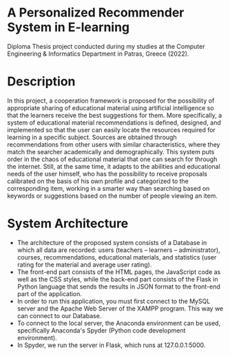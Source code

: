 # A Personalized Recommender System in E-learning
Diploma Thesis project conducted during my studies at the Computer Engineering & Informatics Department in Patras, Greece (2022).

# Description
In this project, a cooperation framework is proposed for the possibility of appropriate sharing of educational material using artificial intelligence so that the learners receive the best suggestions for them. More specifically, a system of educational material recommendations is defined, designed, and implemented so that the user can easily locate the resources required for learning in a specific subject. Sources are obtained through recommendations from other users with similar characteristics, where they match the searcher academically and demographically. This system puts order in the chaos of educational material that one can search for through the internet. Still, at the same time, it adapts to the abilities and educational needs of the user himself, who has the possibility to receive proposals calibrated on the basis of his own profile and categorized to the corresponding item, working in a smarter way than searching based on keywords or suggestions based on the number of people viewing an item.

# System Architecture 
- The architecture of the proposed system consists of a Database in which all data are recorded: users (teachers – learners – administrator), courses, recommendations, educational materials, and statistics (user rating for the material and average user rating). 
- The front-end part consists of the HTML pages, the JavaScript code as well as the CSS styles, while the back-end part consists of the Flask in Python language that sends the results in JSON format to the front-end part of the application.
- In order to run this application, you must first connect to the MySQL server and the Apache Web Server of the XAMPP program. This way we can connect to our Database.
- To connect to the local server, the Anaconda environment can be used, specifically Anaconda's Spyder (Python code development environment).
- In Spyder, we run the server in Flask, which runs at 127.0.0.1:5000.
